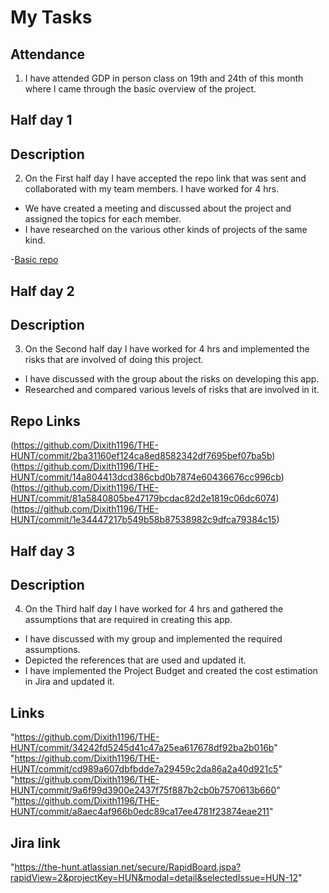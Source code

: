 # My Tasks

## Attendance
1. I have attended GDP in person class on 19th and 24th of this month where I came through the basic overview of the project.

## Half day 1
## Description
2. On the First half day I have accepted the repo link that was sent and collaborated with my team members. I have worked for 4 hrs.
- We have created a meeting and discussed about the project and assigned the topics for each member.
- I have researched on the various other kinds of projects of the same kind. 

-[Basic repo](https://github.com/Dixith1196/THE-HUNT/commit/cf37f2d313f7eb19643e75573d474d6330f9c0f3)

## Half day 2
## Description
3. On the Second half day I have worked for 4 hrs and implemented the risks that are involved of doing this project.
- I have discussed with the group about the risks on developing this app.
- Researched and compared various levels of risks that are involved in it.

## Repo Links
(https://github.com/Dixith1196/THE-HUNT/commit/2ba31160ef124ca8ed8582342df7695bef07ba5b)
(https://github.com/Dixith1196/THE-HUNT/commit/14a804413dcd386cbd0b7874e60436676cc996cb)
(https://github.com/Dixith1196/THE-HUNT/commit/81a5840805be47179bcdac82d2e1819c06dc6074)
(https://github.com/Dixith1196/THE-HUNT/commit/1e34447217b549b58b87538982c9dfca79384c15)

## Half day 3
## Description
4. On the Third half day I have worked for 4 hrs and gathered the assumptions that are required in creating this app.
- I have discussed with my group and implemented the required assumptions.
- Depicted the references that are used and updated it.
- I have implemented the Project Budget and created the cost estimation in Jira and updated it.

## Links
"https://github.com/Dixith1196/THE-HUNT/commit/34242fd5245d41c47a25ea617678df92ba2b016b"
"https://github.com/Dixith1196/THE-HUNT/commit/cd989a607dbfbdde7a29459c2da86a2a40d921c5"
"https://github.com/Dixith1196/THE-HUNT/commit/9a6f99d3900e2437f75f887b2cb0b7570613b660"
"https://github.com/Dixith1196/THE-HUNT/commit/a8aec4af966b0edc89ca17ee4781f23874eae211"
## Jira link
"https://the-hunt.atlassian.net/secure/RapidBoard.jspa?rapidView=2&projectKey=HUN&modal=detail&selectedIssue=HUN-12"




